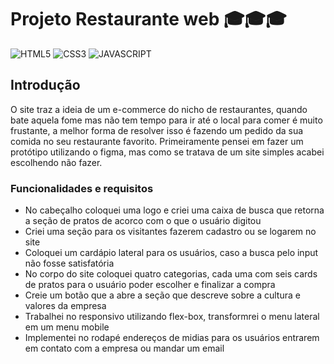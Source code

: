# Projeto Restaurante web 🎓🎓🎓
<div>
  <img aling='center' alt= 'HTML5' src='https://img.shields.io/badge/HTML5-E34F26?style=for-the-badge&logo=html5&logoColor=white'/>
  <img aling='center' alt= 'CSS3' src='https://img.shields.io/badge/CSS3-1572B6?style=for-the-badge&logo=css3&logoColor=white'/>
  <img aling='center' alt= 'JAVASCRIPT' src='https://img.shields.io/badge/JavaScript-F7DF1E?style=for-the-badge&logo=javascript&logoColor=black'/>
</div>

## Introdução

O site traz a ideia de um e-commerce do nicho de restaurantes, quando bate aquela fome mas não tem tempo para ir até o 
local para comer é muito frustante, a melhor forma de resolver isso é fazendo um pedido da sua comida no seu restaurante favorito.
Primeiramente pensei em fazer um protótipo utilizando o figma, mas como se tratava de um site simples acabei escolhendo não fazer.

### Funcionalidades e requisitos

- No cabeçalho coloquei uma logo e criei uma caixa de busca que retorna a seção de pratos de acorco com o que o usuário digitou
- Criei uma seção para os visitantes fazerem  cadastro ou se logarem no site
- Coloquei um cardápio lateral para os usuários, caso a busca pelo input não fosse satisfatória
- No corpo do site coloquei quatro categorias, cada uma com seis cards de pratos para o usuário poder escolher e finalizar a compra
- Creie um botão que a abre a seção que descreve sobre a cultura e valores da empresa
- Trabalhei no responsivo utilizando flex-box, transformrei o menu lateral em um menu mobile
- Implementei no rodapé endereços de midias para os usuários entrarem em contato com a empresa ou mandar um email
